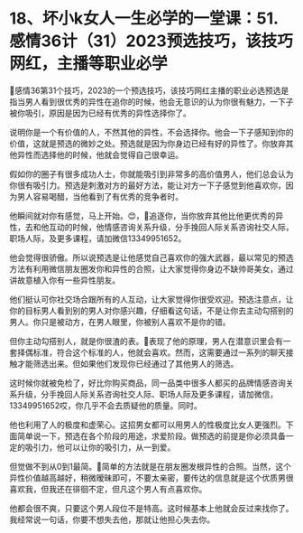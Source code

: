 # 18、坏小k女人一生必学的一堂课：51.感情36计（31）2023预选技巧，该技巧网红，主播等职业必学

🎼感情36第31个技巧，2023的一个预选技巧，该技巧网红主播的职业必选预选是指当男人看到很优秀的异性在追你的时候，他会无意识的认为你很有魅力，一下子被你吸引，原因是因为已经有优秀的异性选择你了。

说明你是一个有价值的人，不然其他的异性，不会选择你。他会一下子感知到你的价值，这就是预选的微妙之处。预选就是因为你身边已经有好的异性了。你放弃其他异性而选择他的时候，他就会觉得自己很幸运。

假如你的圈子有很多成功人士，你就能吸引到非常多的高价值男人，他们总会认为你很有吸引力。预选是刺激对方的最好方法，能让对方一下子感觉到他喜欢你，因为男人容易喝醋，当他看到了有优秀的竞争者时。

他瞬间就对你有感觉，马上开始。😊，🎼追逐你，当你放弃其他比他更优秀的异性，去和他互动的时候，他情感咨询关系升级，分手挽回人际关系咨询社交人际，职场人际，及更多课程，请加微信13349951652。

他会觉得很骄傲。所以说预选是让他感觉自己喜欢你的强大武器，最以常见的预选方法有利用微信朋友圈发你和异性的合照，让大家觉得你身边不缺帅哥美女，通过讲故意植入你有一些异性朋友。

他们挺认可你社交场合跟所有的人互动，让大家觉得你很受欢迎。预选注意点，让你的目标男人看到别的男人对你感兴趣，仔细看这句话，不是让你去主动勾搭别的男人。你只是被动方，在男人眼里，你被别人喜欢不是你的错。

但你主动勾搭别人，就是你很渣的表。🎼表现了他的原理，男人在潜意识里会有一套择偶标准，符合这个标准的人，他就会喜欢。然而，这需要通过一系列的聊天接触才能筛选出来。但如果他们发现你已经通过了其他男人的筛选。

这时候你就被免检了，好比你购买商品，同一品类中很多人都买的品牌情感咨询关系升级，分手挽回人际关系咨询社交人际、职场人际及更多课程，请加微信，13349951652哎，你几乎不会去质疑他的质量。同时。

他也利用了人的极度和虚荣心。这招男女都可以用男人的性极度比女人更强烈。下面简单说一下，预选在各个阶段的用途，求爱阶段。做预选的前提是你必须具备一定的吸引力，他可以让你的吸引力，从一到爱。

但觉做不到从0到1最简。🎼简单的方法就是在朋友圈发根异性的合照。当然，这个异性价值越高越好，稍微暧昧即可，不要太亲密，要传达的信息就是这个优质男很喜欢我，但我还在徘徊不定，但凡这个男人有点喜欢你。

他都会很不爽，只要这个男人段位不是特高。这时候基本上他就会反过来找你了。我经常说一句话，你要不想失去他，那就让他担心失去你。

